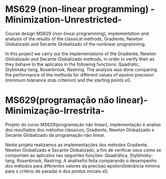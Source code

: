 # MS629 (non-linear programming) -Minimization-Unrestricted-
Course design MS629 (non-linear programming), implementation and analysis of the results of the classical methods, Gradiente, Newton Globalizado and Secante Globalizado of the nonlinear programming.

In this project we carry out the implementations of the Gradiente, Newton Globalizado and Secante Globalizado methods, in order to verify their as they behave to the aplicalos in the following
functions: Quadratic, Styblinsky-tang, Rosenbrook, Rastring. The analysis was done comparing the performance of the methods for different values of epsilon precision (minimum tolerance
stop criterion) and the starting points x0.

# MS629(programação não linear)-Minimização-Irrestrita-
Projeto do curso MS629(programação não linear), implementação e analise dos resultados dos métodos classicos, Gradiente, Newton Globalizado e Secante Globalizado da programação não linear.

Neste projeto realizamos as implementações dos métodos Gradiente, Newton Globalizado e Secante Globalizado, a fim de verificar seus como se comportam ao aplicalos nas seguintes 
funções: Quadrática, Styblinsky-tang, Rosenbrook, Rastring. A analisefoi feita comparando o desempenho dos métodos para diferentes valores da precisão epsilon(tolerância mínima 
para o critério de parada) e dos pontos iniciais x0.
